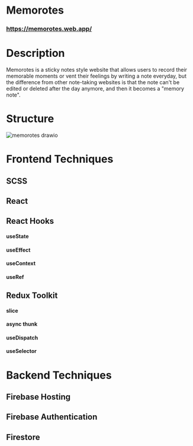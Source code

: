 # Memorotes
### https://memorotes.web.app/

# Description
Memorotes is a sticky notes style website that allows users to record their memorable moments or vent their feelings by writing a note everyday, but the difference from other note-taking websites is that the note can't be edited or deleted after the day anymore, and then it becomes a "memory note".

# Structure
![memorotes drawio](https://user-images.githubusercontent.com/19690558/174428538-e6c4e27c-1cbe-45ed-bf70-cfa0855f8f96.png)

# Frontend Techniques
## SCSS

## React

## React Hooks
#### useState
#### useEffect
#### useContext
#### useRef

## Redux Toolkit
#### slice
#### async thunk
#### useDispatch
#### useSelector

# Backend Techniques
## Firebase Hosting
## Firebase Authentication
## Firestore
